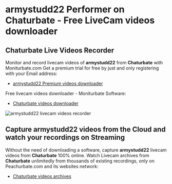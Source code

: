 # armystudd22 Performer on Chaturbate - Free LiveCam videos downloader

## Chaturbate Live Videos Recorder

Monitor and record livecam videos of **armystudd22** from **Chaturbate** with Moniturbate.com
Get a premium trial for free by just and only registering with your Email address:
* [armystudd22 Premium videos downloader](https://moniturbate.com/request-demo-licence-key.html)

Free livecam videos downloader - Moniturbate Software:
* [Chaturbate videos downloader](https://moniturbate.com/moniturbate-download-software.html)

![armystudd22 livecam videos recorder](https://peachurnet.com/templates/moniturbate-software.png)


## Capture armystudd22 videos from the Cloud and watch your recordings on Streaming

Without the need of downloading a software, capture **armystudd22** livecam videos from **Chaturbate** 100% online.
Watch Livecam archives from **Chaturbate** unlimitedly from thousands of existing recordings, only on Peachurbate.com and its websites network:
* [Chaturbate videos archives](https://peachurnet.com/)